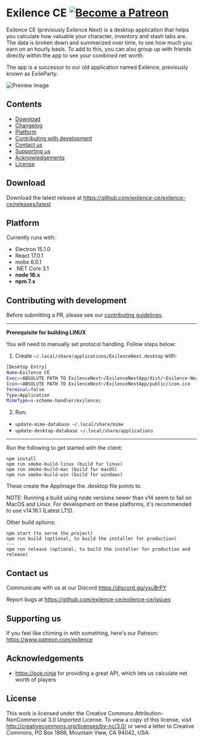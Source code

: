 Exilence CE
[![Become a Patreon](https://img.shields.io/badge/patreon-%F0%9F%8E%AF-orange.svg)](https://www.patreon.com/)
===
Exilence CE (previously Exilence Next) is a desktop application that helps you calculate how valuable your character, inventory and stash tabs are. The data is broken down and summarized over time, to see how much you earn on an hourly basis. To add to this, you can also group up with friends directly within the app to see your combined net worth.

The app is a successor to our old application named Exilence, previously known as ExileParty.

![Preview image](https://i.imgur.com/IfyINev.png)

## Contents

- [Download](#download)
- [Changelog](https://github.com/exilence-ce/exilence-ce/blob/master/CHANGELOG.md)
- [Platform](#platform)
- [Contributing with development](#contributing-with-development)
- [Contact us](#contact-us)
- [Supporting us](#supporting-us)
- [Acknowledgements](#acknowledgements)
- [License](#license)

## Download

Download the latest release at https://github.com/exilence-ce/exilence-ce/releases/latest

## Platform

Currently runs with:

- Electron 15.1.0
- React 17.0.1
- mobx 6.0.1
- .NET Core 3.1
- **node 16.x**
- **npm 7.x**

## Contributing with development

Before submitting a PR, please see our [contributing guidelines](https://github.com/exilence-ce/exilence-ce/blob/master/CONTRIBUTING.md).

---
**Prerequisite for building LINUX**

You will need to manually set protocol handling. Follow steps below:

1. Create `~/.local/share/applications/ExilenceNext.desktop` with:

```bash
[Desktop Entry]
Name=Exilence CE
Exec=<ABSOLUTE PATH TO ExilenceNext>/ExilenceNextApp/dist/<Exilence-Next-X.Y.Z.AppImage> %u
Icon=<ABSOLUTE PATH TO ExilenceNext>/ExilenceNextApp/public/icon.ico
Terminal=false
Type=Application
MimeType=x-scheme-handler/exilence;
```

2. Run:
- `update-mime-database ~/.local/share/mime`
- `update-desktop-database ~/.local/share/applications`
---

Run the following to get started with the client:
```
npm install
npm run smoke-build-linux (build for linux)
npm run smoke-build-mac (build for macOS)
npm run smoke-build-win (build for windows)
```
These create the AppImage the .desktop file points to.

NOTE: Running a build using node versions newer than v14 seem to fail on MacOS and Linux. For development on these platforms, it's recommended to use v14.16.1 (Latest LTS).

Other build options:
```
npm start (to serve the project)
npm run build (optional, to build the installer for production) 
---
npm run release (optional, to build the installer for production and release)
```

## Contact us

Communicate with us at our Discord https://discord.gg/yxuBrPY

Report bugs at https://github.com/exilence-ce/exilence-ce/issues

## Supporting us

If you feel like chiming in with something, here's our Patreon: https://www.patreon.com/exilence

## Acknowledgements

- https://poe.ninja for providing a great API, which lets us calculate net worth of players

## License

This work is licensed under the Creative Commons Attribution-NonCommercial 3.0 Unported License. To view a copy of this license, visit http://creativecommons.org/licenses/by-nc/3.0/ or send a letter to Creative Commons, PO Box 1866, Mountain View, CA 94042, USA.
